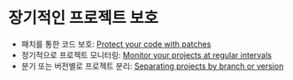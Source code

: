 # 장기적인 프로젝트 보호

* 패치를 통한 코드 보호: [Protect your code with patches](https://github.com/snyk/user-docs/blob/5e52535b78618f57eda40eb08fc8fbf91e16f1f0/docs/features/snyk-cli/secure-your-projects-in-the-long-term/protect-your-code-with-patches.md)
* 정기적으로 프로젝트 모니터링: [Monitor your projects at regular intervals](https://github.com/snyk/user-docs/blob/5e52535b78618f57eda40eb08fc8fbf91e16f1f0/docs/features/snyk-cli/secure-your-projects-in-the-long-term/monitor-your-projects-at-regular-intervals.md)
* 분기 또는 버전별로 프로젝트 분리: [Separating projects by branch or version](https://github.com/snyk/user-docs/blob/5e52535b78618f57eda40eb08fc8fbf91e16f1f0/docs/features/snyk-cli/secure-your-projects-in-the-long-term/grouping-projects-by-branch-or-version.md)
